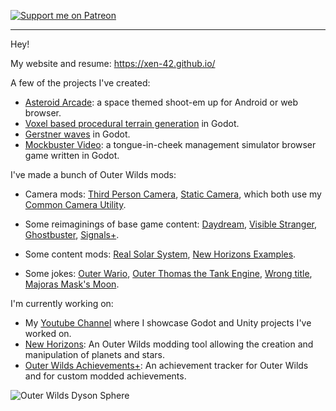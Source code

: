[![Support me on Patreon](https://img.shields.io/endpoint.svg?url=https%3A%2F%2Fshieldsio-patreon.vercel.app%2Fapi%3Fusername%3Downh%26type%3Dpatrons&style=flat)](https://patreon.com/ownh)

---

Hey!

My website and resume: https://xen-42.github.io/

A few of the projects I've created:
- [Asteroid Arcade](https://github.com/xen-42/Asteroid-Arcade): a space themed shoot-em up for Android or web browser.
- [Voxel based procedural terrain generation](https://github.com/xen-42/Minecraft-Clone) in Godot.
- [Gerstner waves](https://github.com/xen-42/godot-waves-buoyancy) in Godot.
- [Mockbuster Video](https://github.com/xen-42/MockbusterVideo): a tongue-in-cheek management simulator browser game written in Godot.

I've made a bunch of Outer Wilds mods:
- Camera mods: [Third Person Camera](https://github.com/xen-42/outer-wilds-third-person-camera), [Static Camera](https://github.com/xen-42/outer-wilds-static-camera), which both use my [Common Camera Utility](https://github.com/xen-42/ow-common-camera-util).
- Some reimaginings of base game content: [Daydream](https://github.com/xen-42/outer-wilds-day-dream), [Visible Stranger](https://github.com/xen-42/ow-decloaked), [Ghostbuster](https://github.com/xen-42/ow-ghostbuster), [Signals+](https://github.com/xen-42/outer-wilds-signals-plus).
- Some content mods: [Real Solar System](https://github.com/xen-42/outer-wilds-real-solar-system), [New Horizons Examples](https://github.com/xen-42/ow-new-horizons-examples).

- Some jokes: [Outer Wario](https://github.com/xen-42/outer-wilds-wario), [Outer Thomas the Tank Engine](https://github.com/xen-42/outer-wilds-tank-engine), [Wrong title](https://github.com/xen-42/outer-wilds-cursed-title), [Majoras Mask's Moon](https://github.com/xen-42/outer-wilds-majoras-mask).

I'm currently working on:
- My [Youtube Channel](https://www.youtube.com/c/xen-dev/videos) where I showcase Godot and Unity projects I've worked on.
- [New Horizons](https://github.com/xen-42/outer-wilds-new-horizons): An Outer Wilds modding tool allowing the creation and manipulation of planets and stars.
- [Outer Wilds Achievements+](https://github.com/xen-42/outer-wilds-achievement-tracker): An achievement tracker for Outer Wilds and for custom modded achievements.

![Outer Wilds Dyson Sphere](https://user-images.githubusercontent.com/22628069/150701235-8c0a0499-c7fb-4a48-bf26-3fc3448d8106.png)
